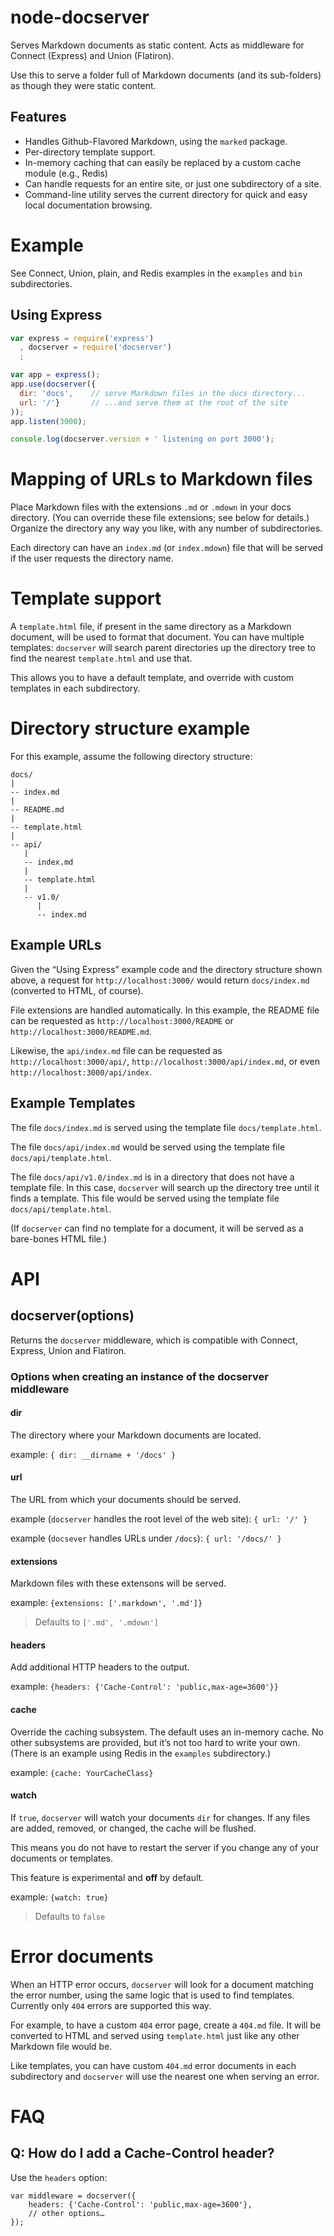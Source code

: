 # node-docserver

Serves Markdown documents as static content. Acts as middleware for Connect (Express) and Union (Flatiron).

Use this to serve a folder full of Markdown documents (and its sub-folders) as though they were static content.

## Features

* Handles Github-Flavored Markdown, using the `marked` package.
* Per-directory template support.
* In-memory caching that can easily be replaced by a custom cache module (e.g., Redis)
* Can handle requests for an entire site, or just one subdirectory of a site.
* Command-line utility serves the current directory for quick and easy local documentation browsing.

# Example

See Connect, Union, plain, and Redis examples in the `examples` and `bin` subdirectories.

## Using Express

``` js
var express = require('express')
  , docserver = require('docserver')
  ;

var app = express();
app.use(docserver({
  dir: 'docs',    // serve Markdown files in the docs directory...
  url: '/'}       // ...and serve them at the root of the site 
));
app.listen(3000);

console.log(docserver.version + ' listening on port 3000');
```

# Mapping of URLs to Markdown files

Place Markdown files with the extensions `.md` or `.mdown` in your docs directory. (You can override these file extensions; see below for details.) Organize the directory any way you like, with any number of subdirectories.

Each directory can have an `index.md` (or `index.mdown`) file that will be served if the user requests the directory name.

# Template support

A `template.html` file, if present in the same directory as a Markdown document, will be used to format that document. You can have multiple templates: `docserver` will search parent directories up the directory tree to find the nearest `template.html` and use that.

This allows you to have a default template, and override with custom templates in each subdirectory.

# Directory structure example
For this example, assume the following directory structure:

```
docs/
|
-- index.md
|
-- README.md
|
-- template.html
|
-- api/
   |
   -- index.md
   |
   -- template.html
   |
   -- v1.0/
      |
      -- index.md
```

## Example URLs

Given the “Using Express” example code and the directory structure shown above, a request for `http://localhost:3000/` would return `docs/index.md` (converted to HTML, of course).

File extensions are handled automatically. In this example, the README file can be requested as `http://localhost:3000/README` or `http://localhost:3000/README.md`.

Likewise, the `api/index.md` file can be requested as `http://localhost:3000/api/`, `http://localhost:3000/api/index.md`, or even `http://localhost:3000/api/index`.

## Example Templates

The file `docs/index.md` is served using the template file `docs/template.html`.

The file `docs/api/index.md` would be served using the template file `docs/api/template.html`.

The file `docs/api/v1.0/index.md` is in a directory that does not have a template file. In this case, `docserver` will search up the directory tree until it finds a template. This file would be served using the template file `docs/api/template.html`.

(If `docserver` can find no template for a document, it will be served as a bare-bones HTML file.)

# API

## docserver(options)

Returns the `docserver` middleware, which is compatible with Connect, Express, Union and Flatiron.

### Options when creating an instance of the docserver middleware

#### dir

The directory where your Markdown documents are located.

example: `{ dir: __dirname + '/docs' }`

#### url

The URL from which your documents should be served.

example (`docserver` handles the root level of the web site): `{ url: '/' }`

example (`docsever` handles URLs under `/docs`): `{ url: '/docs/' }`

#### extensions

Markdown files with these extensons will be served.

example: `{extensions: ['.markdown', '.md']}`

> Defaults to `['.md', '.mdown']`

#### headers

Add additional HTTP headers to the output.

example: `{headers: {'Cache-Control': 'public,max-age=3600'}}`

#### cache

Override the caching subsystem. The default uses an in-memory cache. No other subsystems are provided, but it’s not too hard to write your own. (There is an example using Redis in the `examples` subdirectory.)

example: `{cache: YourCacheClass}`

#### watch

If `true`, `docserver` will watch your documents `dir` for changes. If any files are added, removed, or changed, the cache will be flushed.

This means you do not have to restart the server if you change any of your documents or templates.

This feature is experimental and **off** by default.

example: `{watch: true}`

> Defaults to `false`

# Error documents

When an HTTP error occurs, `docserver` will look for a document matching the error number, using the same logic that is used to find templates. Currently only `404` errors are supported this way.

For example, to have a custom `404` error page, create a `404.md` file. It will be converted to HTML and served using `template.html` just like any other Markdown file would be.

Like templates, you can have custom `404.md` error documents in each subdirectory and `docserver` will use the nearest one when serving an error.

# FAQ

## Q: How do I add a Cache-Control header?

Use the `headers` option:

```
var middleware = docserver({
	headers: {'Cache-Control': 'public,max-age=3600'},
	// other options…
});
```
